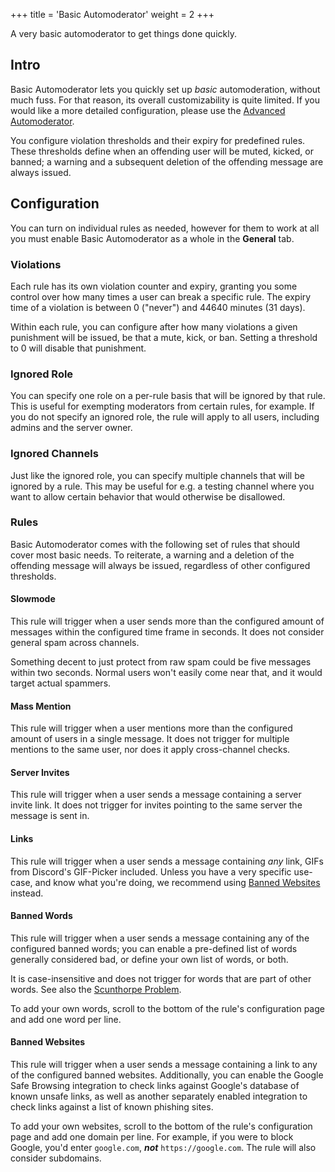 +++
title = 'Basic Automoderator'
weight = 2
+++

A very basic automoderator to get things done quickly.

<!--more-->

## Intro

Basic Automoderator lets you quickly set up *basic* automoderation, without much fuss. For that reason, its
overall customizability is quite limited. If you would like a more detailed configuration, please use the
[Advanced Automoderator](advanced-automoderator).

You configure violation thresholds and their expiry for predefined rules. These thresholds define when an offending user
will be muted, kicked, or banned; a warning and a subsequent deletion of the offending message are always issued.

## Configuration

You can turn on individual rules as needed, however for them to work at all you must enable Basic Automoderator as a
whole in the **General** tab.

### Violations

Each rule has its own violation counter and expiry, granting you some control over how many times a user can break a
specific rule. The expiry time of a violation is between 0 ("never") and 44640 minutes (31 days).

Within each rule, you can configure after how many violations a given punishment will be issued, be that a mute, kick,
or ban. Setting a threshold to 0 will disable that punishment.

### Ignored Role

You can specify one role on a per-rule basis that will be ignored by that rule. This is useful for exempting moderators
from certain rules, for example. If you do not specify an ignored role, the rule will apply to all users, including
admins and the server owner.

### Ignored Channels

Just like the ignored role, you can specify multiple channels that will be ignored by a rule. This may be useful for
e.g. a testing channel where you want to allow certain behavior that would otherwise be disallowed.

### Rules

Basic Automoderator comes with the following set of rules that should cover most basic needs. To reiterate, a warning
and a deletion of the offending message will always be issued, regardless of other configured thresholds.

#### Slowmode

This rule will trigger when a user sends more than the configured amount of messages within the configured time frame in
seconds. It does not consider general spam across channels.

Something decent to just protect from raw spam could be five messages within two seconds. Normal users won't
easily come near that, and it would target actual spammers.

#### Mass Mention

This rule will trigger when a user mentions more than the configured amount of users in a single message. It does
not trigger for multiple mentions to the same user, nor does it apply cross-channel checks.

#### Server Invites

This rule will trigger when a user sends a message containing a server invite link. It does not trigger for invites
pointing to the same server the message is sent in.

#### Links

This rule will trigger when a user sends a message containing *any* link, GIFs from Discord's GIF-Picker included.
Unless you have a very specific use-case, and know what you're doing, we recommend using
[Banned Websites](#banned-websites) instead.

#### Banned Words

This rule will trigger when a user sends a message containing any of the configured banned words; you can enable a
pre-defined list of words generally considered bad, or define your own list of words, or both.

It is case-insensitive and does not trigger for words that are part of other words. See also the [Scunthorpe
Problem](https://en.wikipedia.org/wiki/Scunthorpe_problem).

To add your own words, scroll to the bottom of the rule's configuration page and add one word per line.

#### Banned Websites

This rule will trigger when a user sends a message containing a link to any of the configured banned websites.
Additionally, you can enable the Google Safe Browsing integration to check links against Google's database of known
unsafe links, as well as another separately enabled integration to check links against a list of known phishing sites.

To add your own websites, scroll to the bottom of the rule's configuration page and add one domain per line. For
example, if you were to block Google, you'd enter `google.com`, ***not*** `https://google.com`. The rule will also
consider subdomains.
